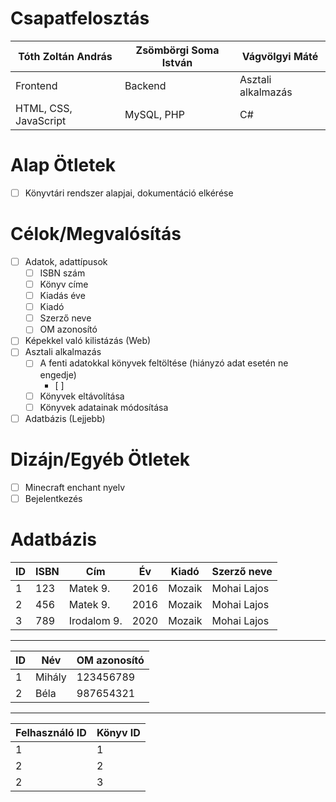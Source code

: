 # Csapatfelosztás

| Tóth Zoltán András    | Zsömbörgi Soma István | Vágvölgyi Máté     |
| --------------------- | --------------------- | ------------------ |
| Frontend              | Backend               | Asztali alkalmazás |
| HTML, CSS, JavaScript | MySQL, PHP            | C#                 |

# Alap Ötletek

- [ ] Könyvtári rendszer alapjai, dokumentáció elkérése

# Célok/Megvalósítás

- [ ] Adatok, adattípusok
	- [ ] ISBN szám
	- [ ] Könyv címe
	- [ ] Kiadás éve
	- [ ] Kiadó
	- [ ] Szerző neve
	- [ ] OM azonosító
- [ ] Képekkel való kilistázás (Web)
- [ ] Asztali alkalmazás
	- [ ] A fenti adatokkal könyvek feltöltése (hiányzó adat esetén ne engedje)
		- [ ] 
	- [ ] Könyvek eltávolítása
	- [ ] Könyvek adatainak módosítása
- [ ] Adatbázis (Lejjebb)

# Dizájn/Egyéb Ötletek

- [ ] Minecraft enchant nyelv
- [ ] Bejelentkezés

# Adatbázis

| ID  | ISBN | Cím         | Év   | Kiadó  | Szerző neve |
| --- | ---- | ----------- | ---- | ------ | ----------- |
| 1   | 123  | Matek 9.    | 2016 | Mozaik | Mohai Lajos |
| 2   | 456  | Matek 9.    | 2016 | Mozaik | Mohai Lajos |
| 3   | 789  | Irodalom 9. | 2020 | Mozaik | Mohai Lajos |
___

| ID  | Név    | OM azonosító |
| --- | ------ | ------------ |
| 1   | Mihály | 123456789    |
| 2   | Béla   | 987654321    |
___

| Felhasználó ID | Könyv ID |
| -------------- | -------- |
| 1              | 1        |
| 2              | 2        |
| 2              | 3        |
